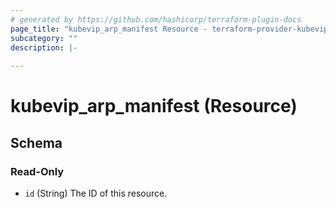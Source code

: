 ```yaml
---
# generated by https://github.com/hashicorp/terraform-plugin-docs
page_title: "kubevip_arp_manifest Resource - terraform-provider-kubevip"
subcategory: ""
description: |-
  
---
```


# kubevip_arp_manifest (Resource)





<!-- schema generated by tfplugindocs -->
## Schema

### Read-Only

- `id` (String) The ID of this resource.
